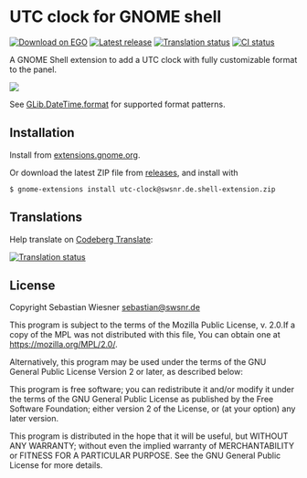 # UTC clock for GNOME shell

[![Download on EGO](https://img.shields.io/badge/EGO-install-blue)](https://extensions.gnome.org/extension/6409/utc-clock/)
[![Latest release](https://img.shields.io/github/v/release/swsnr/gnome-shell-extension-utc-clock)](https://github.com/swsnr/gnome-shell-extension-utc-clock/releases/)
[![Translation status](https://translate.codeberg.org/widget/utc-clock-swsnr-de/utc-clock-swsnr-de/svg-badge.svg)](https://translate.codeberg.org/engage/utc-clock-swsnr-de/)
[![CI status](https://img.shields.io/github/actions/workflow/status/swsnr/gnome-shell-extension-utc-clock/ci.yaml)](https://github.com/swsnr/gnome-shell-extension-utc-clock/actions)

A GNOME Shell extension to add a UTC clock with fully customizable format to the panel.

![](./screenshot.png)

See [GLib.DateTime.format](https://docs.gtk.org/glib/method.DateTime.format.html) for supported format patterns.

## Installation

Install from [extensions.gnome.org](https://extensions.gnome.org/extension/6409/utc-clock/).

Or download the latest ZIP file from [releases](https://github.com/swsnr/gnome-shell-extension-utc-clock/releases),
and install with

```console
$ gnome-extensions install utc-clock@swsnr.de.shell-extension.zip
```

## Translations

Help translate on [Codeberg Translate](https://translate.codeberg.org/engage/utc-clock-swsnr-de/):

[![Translation status](https://translate.codeberg.org/widget/utc-clock-swsnr-de/utc-clock-swsnr-de/multi-auto.svg)](https://translate.codeberg.org/engage/utc-clock-swsnr-de/)

## License

Copyright Sebastian Wiesner <sebastian@swsnr.de>

This program is subject to the terms of the Mozilla Public
License, v. 2.0.If a copy of the MPL was not distributed with this
file, You can obtain one at https://mozilla.org/MPL/2.0/.

Alternatively, this program may be used under the terms
of the GNU General Public License Version 2 or later, as described below:

This program is free software; you can redistribute it and/or modify
it under the terms of the GNU General Public License as published by
the Free Software Foundation; either version 2 of the License, or
(at your option) any later version.

This program is distributed in the hope that it will be useful,
but WITHOUT ANY WARRANTY; without even the implied warranty of
MERCHANTABILITY or FITNESS FOR A PARTICULAR PURPOSE.  See the
GNU General Public License for more details.
